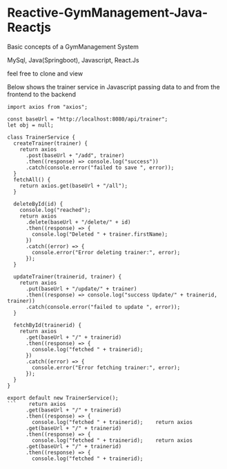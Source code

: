 # Reactive-GymManagement-Java-Reactjs

Basic concepts of a GymManagement System

MySql,
Java(Springboot),
Javascript,
React.Js

feel free to clone and view

Below shows the trainer service in Javascript passing data to and from the frontend to the backend

```
import axios from "axios";

const baseUrl = "http://localhost:8080/api/trainer";
let obj = null;

class TrainerService {
  createTrainer(trainer) {
    return axios
      .post(baseUrl + "/add", trainer)
      .then((response) => console.log("success"))
      .catch(console.error("failed to save ", error));
  }
  fetchAll() {
    return axios.get(baseUrl + "/all");
  }

  deleteById(id) {
    console.log("reached");
    return axios
      .delete(baseUrl + "/delete/" + id)
      .then((response) => {
        console.log("Deleted " + trainer.firstName);
      })
      .catch((error) => {
        console.error("Error deleting trainer:", error);
      });
  }

  updateTrainer(trainerid, trainer) {
    return axios
      .put(baseUrl + "/update/" + trainer)
      .then((response) => console.log("success Update/" + trainerid, trainer))
      .catch(console.error("failed to update ", error));
  }

  fetchById(trainerid) {
    return axios
      .get(baseUrl + "/" + trainerid)
      .then((response) => {
        console.log("fetched " + trainerid);
      })
      .catch((error) => {
        console.error("Error fetching trainer:", error);
      });
  }
}

export default new TrainerService();
```    return axios
      .get(baseUrl + "/" + trainerid)
      .then((response) => {
        console.log("fetched " + trainerid);    return axios
      .get(baseUrl + "/" + trainerid)
      .then((response) => {
        console.log("fetched " + trainerid);    return axios
      .get(baseUrl + "/" + trainerid)
      .then((response) => {
        console.log("fetched " + trainerid);
